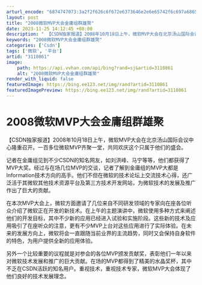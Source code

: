 ```yaml
---
arturl_encode: "6874747073:3a2f2f626c6f672e6373646e2e6e65742f6c697a6865313938:352f61727469636c652f64657461696c732f33313130383631"
layout: post
title: "2008微软MVP大会金庸组群雄聚"
date: 2023-11-25 14:12:45 +08:00
description: " 【CSDN独家报道】2008年10月18日上午，微软MVP大会在北京汤山国际会议中心隆重召开。一百"
keywords: "2008微软MVP大会金庸组群雄聚"
categories: ['Csdn']
tags: ['微软', '平台']
artid: "3110861"
image:
    path: https://api.vvhan.com/api/bing?rand=sj&artid=3110861
    alt: "2008微软MVP大会金庸组群雄聚"
render_with_liquid: false
featuredImage: https://bing.ee123.net/img/rand?artid=3110861
featuredImagePreview: https://bing.ee123.net/img/rand?artid=3110861
---
```


# 2008微软MVP大会金庸组群雄聚

【CSDN独家报道】2008年10月18日上午，微软MVP大会在北京汤山国际会议中心隆重召开。一百多位微软MVP齐聚一堂，共同欢庆这个只属于他们的盛会。

记者在金庸组见到不少CSDN的知名网友，如刘洪峰、马宁等等，他们都获得了MVP大奖。经过与在场几位MVP的交谈，记者了解到金庸组的MVP大都是Information技术方向的高手。他们不但在微软的技术论坛上交流技术心得，还广泛活于其微软其他技术资源平台及第三方技术开发网站，为微软技术的发展及推广作出了巨大的贡献。

在本次MVP大会上，微软方面邀请了几位来自不同研发领域的专家向在座各位听众介绍了微软正在开发的新技术。在上午的主题演讲中，微软使用多种方式来阐述他们的开发目标，其中不少新的应用已经进入试验和实施阶段。这些新的技术及应用吸引了在座听众的注意，更有不少MVP上台对这些应用进行了实际体验。在未来的发展方向上，微软将会一直跟随当前业界的主流趋势，同时又会保持自身软件的特色，为用户提供全新的应用体验。

另外一个比较重要的议程就是对参会的各位MVP颁发贡献奖，表彰他们一年以来对微软技术发展和推广的巨大贡献。在场的MVP都得到了精美的水晶奖杯，其中不乏在CSDN活跃的知名用户。重视技术，重视技术专家，微软MVP大会体现了他们良好的技术发展理念。